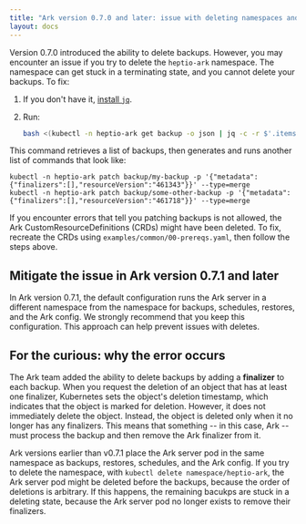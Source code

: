 ```yaml
---
title: "Ark version 0.7.0 and later: issue with deleting namespaces and backups "
layout: docs
---
```


Version 0.7.0 introduced the ability to delete backups. However, you may encounter an issue if you try to 
delete the `heptio-ark` namespace. The namespace can get stuck in a terminating state, and you cannot delete your backups. 
To fix:

1. If you don't have it, [install `jq`][0].

1. Run:
    
    ```bash
    bash <(kubectl -n heptio-ark get backup -o json | jq -c -r $'.items[] | "kubectl -n heptio-ark patch backup/" + .metadata.name + " -p \'" + (({metadata: {finalizers: ( (.metadata.finalizers // []) - ["gc.ark.heptio.com"]), resourceVersion: .metadata.resourceVersion}}) | tostring) + "\' --type=merge"')
    ```

This command retrieves a list of backups, then generates and runs another list of commands that look like:

```
kubectl -n heptio-ark patch backup/my-backup -p '{"metadata":{"finalizers":[],"resourceVersion":"461343"}}' --type=merge
kubectl -n heptio-ark patch backup/some-other-backup -p '{"metadata":{"finalizers":[],"resourceVersion":"461718"}}' --type=merge
```

If you encounter errors that tell you patching backups is not allowed, the Ark
CustomResourceDefinitions (CRDs) might have been deleted. To fix, recreate the CRDs using 
`examples/common/00-prereqs.yaml`, then follow the steps above.

## Mitigate the issue in Ark version 0.7.1 and later

In Ark version 0.7.1, the default configuration runs the Ark server in a different namespace from the namespace 
for backups, schedules, restores, and the Ark config. We strongly recommend that you keep this configuration. 
This approach can help prevent issues with deletes.

## For the curious: why the error occurs

The Ark team added the ability to delete backups by adding a **finalizer** to each
backup. When you request the deletion of an object that has at least one finalizer, Kubernetes sets
the object's deletion timestamp, which indicates that the object is marked for deletion. However, it does
not immediately delete the object. Instead, the object is deleted only when it no longer has
any finalizers. This means that something -- in this case, Ark -- must process the backup and then
remove the Ark finalizer from it.

Ark versions earlier than v0.7.1 place the Ark server pod in the same namespace as backups, restores,
schedules, and the Ark config. If you try to delete the namespace, with `kubectl delete
namespace/heptio-ark`, the Ark server pod might be deleted before the backups, because
the order of deletions is arbitrary. If this happens, the remaining bacukps are stuck in a 
deleting state, because the Ark server pod no longer exists to remove their finalizers.

[0]: https://stedolan.github.io/jq/
